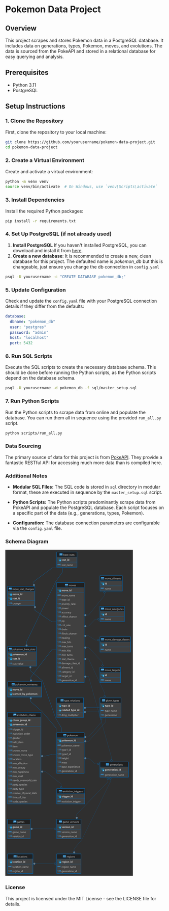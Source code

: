 # Pokemon Data Project

## Overview

This project scrapes and stores Pokemon data in a PostgreSQL database. It includes data on generations, types, Pokemon, moves, and evolutions. The data is sourced from the PokeAPI and stored in a relational database for easy querying and analysis.

## Prerequisites

- Python 3.11
- PostgreSQL

## Setup Instructions

### 1. Clone the Repository

First, clone the repository to your local machine:

```sh
git clone https://github.com/yourusername/pokemon-data-project.git
cd pokemon-data-project
```

### 2. Create a Virtual Environment

Create and activate a virtual environment:

```sh
python -m venv venv
source venv/bin/activate  # On Windows, use `venv\Scripts\activate`
```

### 3. Install Dependencies

Install the required Python packages:

```sh
pip install -r requirements.txt
```

### 4. Set Up PostgreSQL (if not already used)

1. **Install PostgreSQL** If you haven't installed PostgreSQL, you can download and install it from [here](https://www.postgresql.org/download/).
2. **Create a new database**: It is recommended to create a new, clean database for this project. The defaulted name is *pokemon_db* but this is changeable, just ensure you change the db connection in `config.yaml`

```sh
psql -U yourusername -c "CREATE DATABASE pokemon_db;"
```

### 5. Update Configuration

Check and update the `config.yaml` file with your PostgreSQL connection details if they differ from the defaults:

```yaml
database:
  dbname: "pokemon_db"
  user: "postgres"
  password: "admin"
  host: "localhost"
  port: 5432
```

### 6. Run SQL Scripts

Execute the SQL scripts to create the necessary database schema. This should be done before running the Python scripts, as the Python scripts depend on the database schema.

```sh
psql -U yourusername -d pokemon_db -f sql/master_setup.sql
```

### 7. Run Python Scripts

Run the Python scripts to scrape data from online and populate the database. You can run them all in sequence using the provided `run_all.py` script.

```sh
python scripts/run_all.py
```

### Data Sourcing

The primary source of data for this project is from [PokeAPI](https://github.com/PokeAPI/pokeapi). They provide a fantastic RESTful API for accessing much more data than is compiled here.

### Additional Notes

- **Modular SQL Files:** The SQL code is stored in `sql` directory in modular format, these are executed in sequence by the `master_setup.sql` script.

- **Python Scripts:** The Python scripts predominantly scrape data from PokeAPI and populate the PostgreSQL database. Each script focuses on a specific part of the data (e.g., generations, types, Pokemon). 

- **Configuration:** The database connection parameters are configurable via the `config.yaml` file.


### Schema Diagram

![Schema Diagram](schema.png)


### License

This project is licensed under the MIT License - see the LICENSE file for details.
